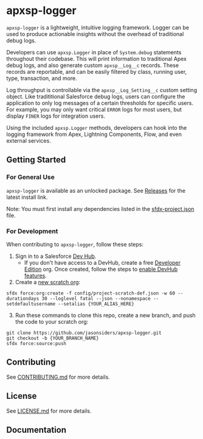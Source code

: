 # apxsp-logger

`apxsp-logger` is a lightweight, intuitive logging framework. Logger can be used to produce actionable insights without the overhead of traditional debug logs.

Developers can use `apxsp.Logger` in place of `System.debug` statements throughout their codebase. This will print information to traditional Apex debug logs, and also generate custom `apxsp__Log__c` records. These records are reportable, and can be easily filtered by class, running user, type, transaction, and more.

Log throughput is controllable via the `apxsp__Log_Setting__c` custom setting object. Like tradititional Salesforce debug logs, users can configure the application to only log messages of a certain thresholds for specific users. For example, you may only want critical `ERROR` logs for most users, but display `FINER` logs for integration users.

Using the included `apxsp.Logger` methods, developers can hook into the logging framework from Apex, Lightning Components, Flow, and even external services.

## Getting Started

### **For General Use**

`apxsp-logger` is available as an unlocked package. See [Releases](https://github.com/jasonsiders/apxsp-logger/releases) for the latest install link.

Note: You must first install any dependencies listed in the [sfdx-project.json](https://github.com/jasonsiders/apxsp-logger/blob/main/sfdx-project.json) file.

### **For Development**

When contributing to `apxsp-logger`, follow these steps:

1. Sign in to a Salesforce [Dev Hub](https://developer.salesforce.com/docs/atlas.en-us.packagingGuide.meta/packagingGuide/dev_hub_intro.htm).
    - If you don't have access to a DevHub, create a free [Developer Edition](https://developer.salesforce.com/signup) org. Once created, follow the steps to [enable DevHub features](https://developer.salesforce.com/docs/atlas.en-us.packagingGuide.meta/packagingGuide/sfdx_setup_enable_devhub.htm).
2. Create a [new scratch org](https://developer.salesforce.com/docs/atlas.en-us.sfdx_dev.meta/sfdx_dev/sfdx_dev_scratch_orgs_create.htm):

```
sfdx force:org:create -f config/project-scratch-def.json -w 60 --durationdays 30 --loglevel fatal --json --nonamespace --setdefaultusername --setalias {YOUR_ALIAS_HERE}
```

3. Run these commands to clone this repo, create a new branch, and push the code to your scratch org:

```
git clone https://github.com/jasonsiders/apxsp-logger.git
git checkout -b {YOUR_BRANCH_NAME}
sfdx force:source:push
```

## Contributing

See [CONTRIBUTING.md](CONTRIBUTING.md) for more details.

## License

See [LICENSE.md](LICENSE.md) for more details.

## Documentation
